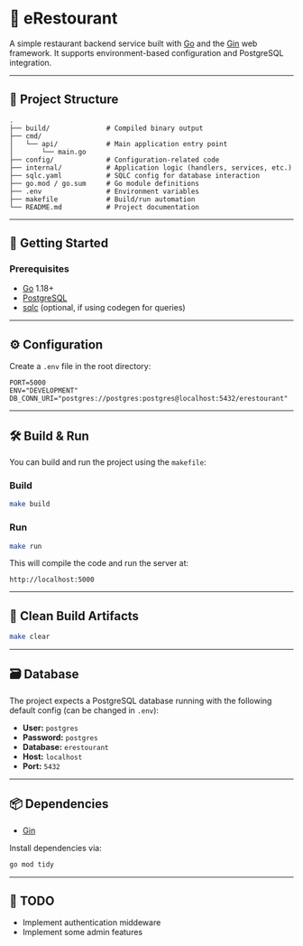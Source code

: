 # 🥘 eRestourant

A simple restaurant backend service built with [Go](https://golang.org/) and the [Gin](https://github.com/gin-gonic/gin) web framework. It supports environment-based configuration and PostgreSQL integration.

---

## 📁 Project Structure

```
.
├── build/              # Compiled binary output
├── cmd/
│   └── api/            # Main application entry point
│       └── main.go
├── config/             # Configuration-related code
├── internal/           # Application logic (handlers, services, etc.)
├── sqlc.yaml           # SQLC config for database interaction
├── go.mod / go.sum     # Go module definitions
├── .env                # Environment variables
├── makefile            # Build/run automation
└── README.md           # Project documentation
```

---

## 🚀 Getting Started

### Prerequisites

* [Go](https://golang.org/doc/install) 1.18+
* [PostgreSQL](https://www.postgresql.org/)
* [sqlc](https://docs.sqlc.dev/en/stable/) (optional, if using codegen for queries)

---

## ⚙️ Configuration

Create a `.env` file in the root directory:

```env
PORT=5000
ENV="DEVELOPMENT"
DB_CONN_URI="postgres://postgres:postgres@localhost:5432/erestourant"
```

---

## 🛠️ Build & Run

You can build and run the project using the `makefile`:

### Build

```bash
make build
```

### Run

```bash
make run
```

This will compile the code and run the server at:

```
http://localhost:5000
```

---

## 🧹 Clean Build Artifacts

```bash
make clear
```

---

## 🗃️ Database

The project expects a PostgreSQL database running with the following default config (can be changed in `.env`):

* **User:** `postgres`
* **Password:** `postgres`
* **Database:** `erestourant`
* **Host:** `localhost`
* **Port:** `5432`

---

## 📦 Dependencies

* [Gin](https://github.com/gin-gonic/gin)

Install dependencies via:

```bash
go mod tidy
```

---

## 📌 TODO
* Implement authentication middeware
* Implement some admin features

